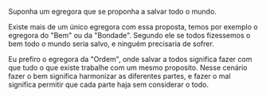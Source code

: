 
Suponha um egregora que se proponha a salvar todo o mundo.

Existe mais de um único egregora com essa proposta, temos por exemplo
o egregora do "Bem" ou da "Bondade". Segundo ele se todos fizessemos
o bem todo o mundo seria salvo, e ninguém precisaria de sofrer.

Eu prefiro o egregora da "Ordem", onde salvar a todos significa fazer
com que tudo o que existe trabalhe com um mesmo proposito. Nesse cenário
fazer o bem significa harmonizar as diferentes partes, e fazer o mal
significa permitir que cada parte haja sem considerar o todo.

